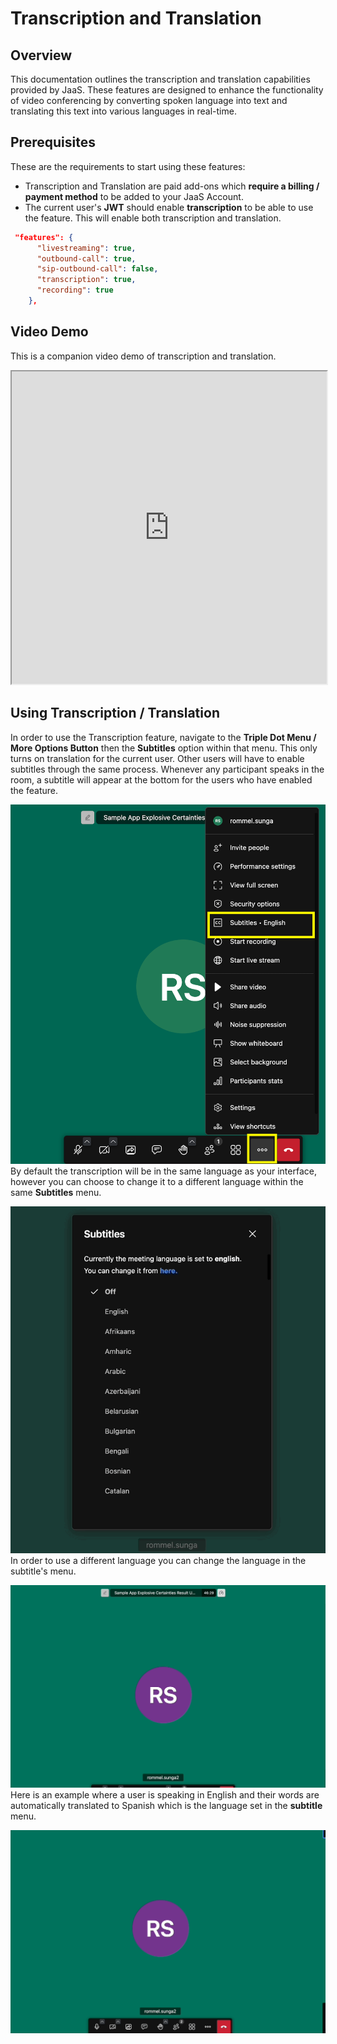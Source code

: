 # Transcription and Translation

## Overview

This documentation outlines the transcription and translation capabilities provided by JaaS. These features are designed to enhance the functionality of video conferencing by converting spoken language into text and translating this text into various languages in real-time.

## Prerequisites

These are the requirements to start using these features:

* Transcription and Translation are paid add-ons which **require a billing / payment method** to be added to your JaaS Account.
* The current user's **JWT** should enable **transcription** to be able to use the feature. This will enable both transcription and translation.

```json
 "features": {
      "livestreaming": true,
      "outbound-call": true,
      "sip-outbound-call": false,
      "transcription": true,
      "recording": true
    },

```

## Video Demo

This is a companion video demo of transcription and translation.

<iframe
  src="https://www.youtube.com/embed/dhNjDrNcB-U?si=w3WN43sTjQY_y9yv"
  height="500px"
  width="100%"
  allow="picture-in-picture; web-share"
  allowFullScreen>
</iframe>

## Using Transcription / Translation

In order to use the Transcription feature, navigate to the **Triple Dot Menu / More Options Button** then the **Subtitles** option within that menu. This only turns on translation for the current user. Other users will have to enable subtitles through the same process. Whenever any participant speaks in the room, a subtitle will appear at the bottom for the users who have enabled the feature.

![](../images/4c56586-image.png)
By default the transcription will be in the same language as your interface, however you can choose to change it to a different language within the same **Subtitles** menu.

![](../images/f4f6b9c-jaas_subtitle_languages.gif)
In order to use a different language you can change the language in the subtitle's menu.

![](../images/7dc5060-jaas_translation_example.gif)
Here is an example where a user is speaking in English and their words are automatically translated to Spanish which is the language set in the **subtitle** menu.

![](../images/40b946d-jaas_spanish_translation.gif)
